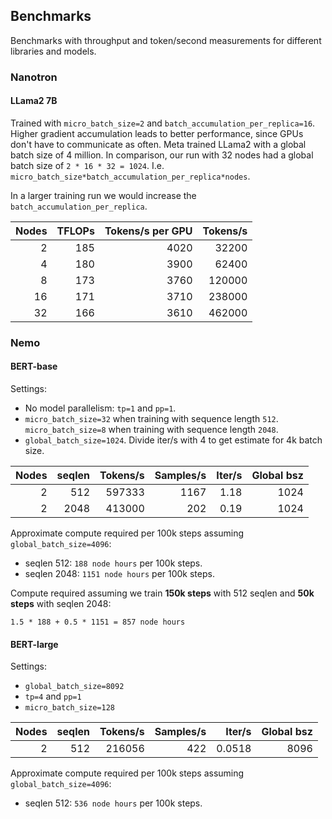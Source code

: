 ## Benchmarks

Benchmarks with throughput and token/second measurements for different libraries and models.

### Nanotron

#### LLama2 7B

Trained with `micro_batch_size=2` and `batch_accumulation_per_replica=16`. Higher gradient accumulation leads to better performance, since GPUs don't have to communicate as often. Meta trained LLama2 with a global batch size of 4 million. In comparison, our run with 32 nodes had a global batch size of `2 * 16 * 32 = 1024`. I.e. `micro_batch_size*batch_accumulation_per_replica*nodes`.  

In a larger training run we would increase the `batch_accumulation_per_replica`.

| Nodes | TFLOPs | Tokens/s  per GPU | Tokens/s |
|------:|-------:|------------------:|---------:|
| 2     |    185 |              4020 |    32200 |
| 4     |    180 |              3900 |    62400 |
| 8     |    173 |              3760 |   120000 |
| 16    |    171 |              3710 |   238000 |
| 32    |    166 |              3610 |   462000 |

### Nemo

#### BERT-base

Settings: 

* No model parallelism: `tp=1` and `pp=1`.
* `micro_batch_size=32` when training with sequence length `512`. `micro_batch_size=8` when training with sequence length `2048`.
* `global_batch_size=1024`. Divide iter/s with 4 to get estimate for 4k batch size. 

| Nodes | seqlen | Tokens/s          | Samples/s | Iter/s | Global bsz |
|------:|-------:|------------------:|----------:|-------:|-----------:|
| 2     |    512 |            597333 |     1167  |   1.18 |      1024  |
| 2     |   2048 |            413000 |      202  |   0.19 |      1024  |

Approximate compute required per 100k steps assuming `global_batch_size=4096`: 

* seqlen 512: `188 node hours` per 100k steps.
* seqlen 2048: `1151 node hours` per 100k steps. 

Compute required assuming we train **150k steps** with 512 seqlen and **50k steps** with seqlen 2048:

`1.5 * 188 + 0.5 * 1151 = 857 node hours`

#### BERT-large

Settings:

* `global_batch_size=8092`
* `tp=4` and `pp=1`
* `micro_batch_size=128`

| Nodes | seqlen | Tokens/s          | Samples/s | Iter/s | Global bsz |
|------:|-------:|------------------:|----------:|-------:|-----------:|
| 2     |    512 |            216056 |     422   | 0.0518 |       8096 |

Approximate compute required per 100k steps assuming `global_batch_size=4096`: 

* seqlen 512: `536 node hours` per 100k steps.